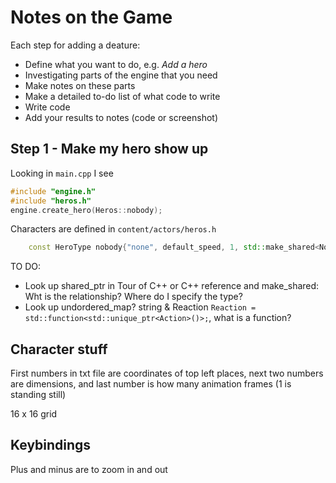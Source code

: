 # Notes on the Game

Each step for adding a deature:
- Define what you want to do, e.g. *Add a hero*
- Investigating parts of the engine that you need
- Make notes on these parts
- Make a detailed to-do list of what code to write
- Write code
- Add your results to notes (code or screenshot)

## Step 1 - Make my hero show up
Looking in `main.cpp` I see
```C++
#include "engine.h"
#include "heros.h"
engine.create_hero(Heros::nobody);
```
Characters are defined in `content/actors/heros.h`
```C++
    const HeroType nobody{"none", default_speed, 1, std::make_shared<None>(), {}};
```

TO DO:
- Look up shared_ptr in Tour of C++ or C++ reference and make_shared: Wht is the relationship? Where do I specify the type?
- Look up undordered_map? string & Reaction
```Reaction = std::function<std::unique_ptr<Action>()>;```, what is a function?


## Character stuff
First numbers in txt file are coordinates of top left places, next two numbers are dimensions, and last number is how many animation frames (1 is standing still)

16 x 16 grid

## Keybindings
Plus and minus are to zoom in and out